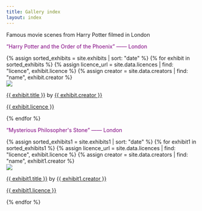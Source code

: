 ```yaml
---
title: Gallery index
layout: index
---
```

<p>Famous movie scenes from Harry Potter filmed in London </p>
<p style="color: #800080;">“Harry Potter and the Order of the Phoenix” —— London</p>
<div id = "gallery">
  {% assign sorted_exhibits = site.exhibits | sort: "date" %}
  {% for exhibit in sorted_exhibits %}
    {% assign licence_url = site.data.licences | find: "licence", exhibit.licence %}
    {% assign creator = site.data.creators | find: "name", exhibit.creator %}
    <div class = "grid_cell">
      <a href = "{{ exhibit.url | relative_url }}"><img src="{{ exhibit.image-url }}" class="gallery_thumb"></a>
      <p class = "caption"><a href = "{{ exhibit.url | relative_url }}">{{ exhibit.title }}</a> by <a href = "{{ creator.homepage }}">{{ exhibit.creator }}</a></p>
      <p><a href="{{ licence_url.url }}">{{ exhibit.licence }}</a></p>
    </div>
  {% endfor %}
  
</div>

<p style="color: #800080;">“Mysterious Philosopher's Stone” —— London</p>
<div id = "gallery">
  {% assign sorted_exhibits1 = site.exhibits1 | sort: "date" %}
  {% for exhibit1 in sorted_exhibits1 %}
    {% assign licence_url = site.data.licences | find: "licence", exhibit.licence %}
    {% assign creator = site.data.creators | find: "name", exhibit1.creator %}
    <div class = "grid_cell">
      <a href = "{{ exhibit1.url | relative_url }}"><img src="{{ exhibit1.image-url }}" class="gallery_thumb"></a>
      <p class = "caption"><a href = "{{ exhibit1.url | relative_url }}">{{ exhibit1.title }}</a> by <a href = "{{ creator.homepage }}">{{ exhibit1.creator }}</a></p>
      <p><a href="{{ licence_url.url }}">{{ exhibit1.licence }}</a></p>
    </div>
  {% endfor %}
  
</div>
